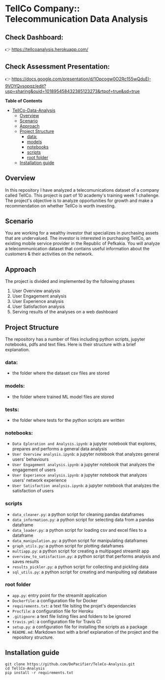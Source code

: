 # TellCo Company:: Telecommunication Data Analysis

## Check Dashboard:
👉 https://tellcoanalysis.herokuapp.com/

## Check Assessment Presentation:
👉 https://docs.google.com/presentation/d/1Opcogw0O2Rc155wQduEI-9VOYQvsopqz/edit?usp=sharing&ouid=101895458432385123273&rtpof=true&sd=true

**Table of Contents**

- [TellCo-Data-Analysis](#TellCo-Data-Analysis)
  - [Overview](#overview)
  - [Scenario](#scenario)
  - [Approach](#approach)
  - [Project Structure](#project-structure)
    - [data:](#data)
    - [models](#models)
    - [notebooks](#notebooks)
    - [scripts](#scripts)
    - [root folder](#root-folder)
  - [Installation guide](#installation-guide)

## Overview
In this repository I have analyzed a telecomunications dataset of a company called TellCo. This project is part of 10 academy's training week 1 challenge. The project's objective is to analyze opportunities for growth and make a recommendation on whether TellCo is worth investing.

## Scenario
You are working for a wealthy investor that specializes in purchasing assets that are undervalued. The investor is interested in purchasing TellCo, an existing mobile service provider in the Republic of Pefkakia. You will analyze a telecommunication dataset that contains useful information about the customers & their activities on the network.

## Approach
The project is divided and implemented by the following phases
1. User Overview analysis
2. User Engagement analysis
3. User Experience analysis
4. User Satisfaction analysis
5. Serving results of the analyses on a web dashboard

## Project Structure
The repository has a number of files including python scripts, jupyter notebooks, pdfs and text files. Here is their structure with a brief explanation.

### data:
- the folder where the dataset csv files are stored

### models:
- the folder where trained ML model files are stored

### tests:
- the folder where tests for the python scripts are written

### notebooks:
- `Data Eploration and Analysis.ipynb`: a jupyter notebook that explores, prepares and performs a general data analysis
- `User Overview analysis.ipynb`: a jupyter notebook that analyzes general users' behaviours
- `User Engagement analysis.ipynb`: a jupyter notebook that analyzes the engagement of users
- `User Experience analysis.ipynb`: a jupyter notebook that analyzes users' network experience
- `User Satisfaction analysis.ipynb`: a jupyter notebook that analyzes the satisfaction of users

### scripts
- `data_cleaner.py`: a python script for cleaning pandas dataframes
- `data_information.py`: a python script for selecting data from a pandas dataframe
- `data_loader.py`: a python script for loading csv and excel files to a dataframe
- `data_manipulation.py`: a python script for manipulating dataframes
- `graph_utils.py`: a python script for plotting dataframes
- `multiapp.py`: a python script for creating a multipaged streamlit app
- `overview_to_satisfaction.py`: a python script that performs analysis and saves results
- `results_pickler.py`: a python script for collecting and pickling data
- `sql_utils.py`: a python script for creating and manipulting sql database

### root folder
- `app.py`: entry point for the streamlit application
- `Dockerfile`: a configuration file for Docker
- `requirements.txt`: a text file lsiting the projet's dependancies
- `Procfile`: a configuration file for Heroku
- `.gitignore`: a text file listing files and folders to be ignored
- `travis.yml`: a configuration file for Travis CI
- `setup.py`: a configuration file for installing the scripts as a package
- `README.md`: Markdown text with a brief explanation of the project and the repository structure.

## Installation guide
```
git clone https://github.com/DePacifier/TeleCo-Analysis.git
cd TellCo-Analysis
pip install -r requirements.txt
```
